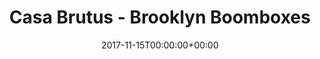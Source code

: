---
title: Casa Brutus - Brooklyn Boomboxes
date: 2017-11-15T00:00:00+00:00
draft: false
language: en
publisher: Casa Brutus
type: article

description: This article shows the audio equipment used in the Sachs Studio along with boomboxes from the Brooklyn retrospective show.

sources:
- https://casabrutus.com/

images:
- https://erl.one/archive/2017-11-15-casa-brutus-page1.jpg
- https://erl.one/archive/2017-11-15-casa-brutus-page2.jpg
- https://erl.one/archive/2017-11-15-casa-brutus-page3.jpg
- https://erl.one/archive/2017-11-15-casa-brutus-page4.jpg

people:
- Tom Sachs
- David Perez Shadi
- Kunichi Nomura

---